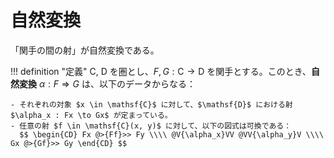 # 自然変換

「関手の間の射」が自然変換である。

!!! definition "定義"
    $\mathsf{C}$, $\mathsf{D}$ を圏とし、$F, G: \mathsf{C} \to \mathsf{D}$ を関手とする。このとき、**自然変換** $\alpha: F \Rightarrow G$ は、以下のデータからなる：
    
    - それぞれの対象 $x \in \mathsf{C}$ に対して、$\mathsf{D}$ における射 $\alpha_x : Fx \to Gx$ が定まっている。
    - 任意の射 $f \in \mathsf{C}(x, y)$ に対して、以下の図式は可換である：
      $$ \begin{CD} Fx @>{Ff}>> Fy \\\\ @V{\alpha_x}VV @VV{\alpha_y}V \\\\ Gx @>{Gf}>> Gy \end{CD} $$